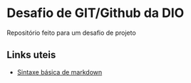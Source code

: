 # Desafio de GIT/Github da DIO
Repositório feito para um desafio de projeto 

## Links uteis
* [Sintaxe básica de markdown](https://www.markdownguide.org/basic-syntax/)
